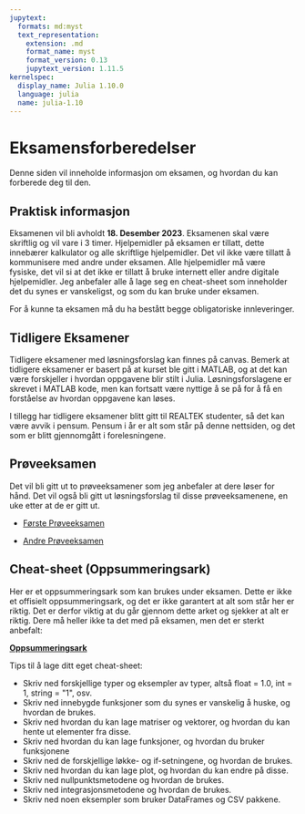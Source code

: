 ```yaml
---
jupytext:
  formats: md:myst
  text_representation:
    extension: .md
    format_name: myst
    format_version: 0.13
    jupytext_version: 1.11.5
kernelspec:
  display_name: Julia 1.10.0
  language: julia
  name: julia-1.10
---
```


# Eksamensforberedelser

Denne siden vil inneholde informasjon om eksamen, og hvordan du kan forberede deg til den.

## Praktisk informasjon

Eksamenen vil bli avholdt **18. Desember 2023**. Eksamenen skal være skriftlig og vil vare i 3 timer. Hjelpemidler på eksamen er tillatt, dette innebærer kalkulator og alle skriftlige hjelpemidler. Det vil ikke være tillatt å kommunisere med andre under eksamen. Alle hjelpemidler må være fysiske, det vil si at det ikke er tillatt å bruke internett eller andre digitale hjelpemidler. Jeg anbefaler alle å lage seg en cheat-sheet som inneholder det du synes er vanskeligst, og som du kan bruke under eksamen. 

For å kunne ta eksamen må du ha bestått begge obligatoriske innleveringer. 

## Tidligere Eksamener

Tidligere eksamener med løsningsforslag kan finnes på canvas. Bemerk at tidligere eksamener er basert på at kurset ble gitt i MATLAB, og at det kan være forskjeller i hvordan oppgavene blir stilt i Julia. Løsningsforslagene er skrevet i MATLAB kode, men kan fortsatt være nyttige å se på for å få en forståelse av hvordan oppgavene kan løses. 

I tillegg har tidligere eksamener blitt gitt til REALTEK studenter, så det kan være avvik i pensum. Pensum i år er alt som står på denne nettsiden, og det som er blitt gjennomgått i forelesningene.

## Prøveeksamen

Det vil bli gitt ut to prøveeksamener som jeg anbefaler at dere løser for hånd. Det vil også bli gitt ut løsningsforslag til disse prøveeksamenene, en uke etter at de er gitt ut.

* [Første Prøveeksamen](https://nmbu.instructure.com/files/1998709/download?download_frd=1)

* [Andre Prøveeksamen](https://nmbu.instructure.com/files/2012095/download?download_frd=1)

## Cheat-sheet (Oppsummeringsark)

Her er et oppsummeringsark som kan brukes under eksamen. Dette er ikke et offisielt oppsummeringsark, og det er ikke garantert at alt som står her er riktig. Det er derfor viktig at du går gjennom dette arket og sjekker at alt er riktig. Dere må heller ikke ta det med på eksamen, men det er sterkt anbefalt:

**[Oppsummeringsark](https://nmbu.instructure.com/files/2007985/download?download_frd=1)**

Tips til å lage ditt eget cheat-sheet:
* Skriv ned forskjellige typer og eksempler av typer, altså float = 1.0, int = 1, string = "1", osv.
* Skriv ned innebygde funksjoner som du synes er vanskelig å huske, og hvordan de brukes.
* Skriv ned hvordan du kan lage matriser og vektorer, og hvordan du kan hente ut elementer fra disse.
* Skriv ned hvordan du kan lage funksjoner, og hvordan du bruker funksjonene
* Skriv ned de forskjellige løkke- og if-setningene, og hvordan de brukes.
* Skriv ned hvordan du kan lage plot, og hvordan du kan endre på disse.
* Skriv ned nullpunktsmetodene og hvordan de brukes.
* Skriv ned integrasjonsmetodene og hvordan de brukes.
* Skriv ned noen eksempler som bruker DataFrames og CSV pakkene. 


